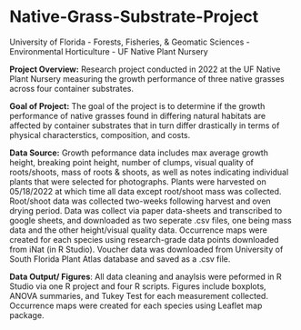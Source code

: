 # Native-Grass-Substrate-Project
University of Florida - Forests, Fisheries, & Geomatic Sciences - Environmental Horticulture - UF Native Plant Nursery 

**Project Overview:** Research project conducted in 2022 at the UF Native Plant Nursery measuring the growth performance of three native grasses across four container substrates. 

**Goal of Project:** The goal of the project is to determine if the growth performance of native grasses found in differing natural habitats are affected by container substrates that in turn differ drastically in terms of physical characterstics, composition, and costs.

**Data Source:** Growth peformance data includes max average growth height, breaking point height, number of clumps, visual quality of roots/shoots, mass of roots & shoots, as well as notes indicating individual plants that were selected for photographs. Plants were harvested on 05/18/2022 at which time all data except root/shoot mass was collected. Root/shoot data was collected two-weeks following harvest and oven drying period. Data was collect via paper data-sheets and transcribed to google sheets, and downloaded as two seperate .csv files, one being mass data and the other height/visual quality data. Occurrence maps were created for each species using research-grade data points downloaded from iNat (in R Studio). Voucher data was downloaded from University of South Florida Plant Atlas database and saved as a .csv file. 

**Data Output/ Figures**: All data cleaning and anaylsis were peformed in R Studio via one R project and four R scripts. Figures include boxplots, ANOVA summaries, and Tukey Test for each measurement collected. Occurrence maps were created for each species using Leaflet map package.
